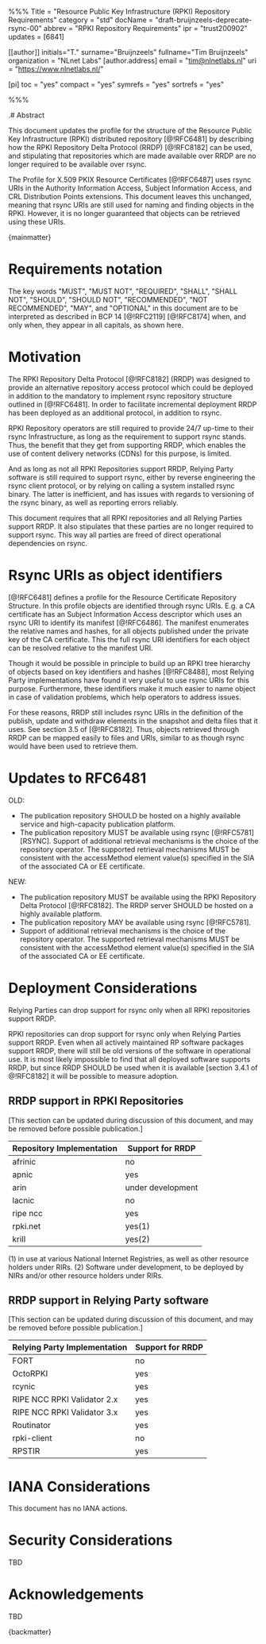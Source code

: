 %%%
Title = "Resource Public Key Infrastructure (RPKI) Repository Requirements"
category = "std"
docName = "draft-bruijnzeels-deprecate-rsync-00"
abbrev = "RPKI Repository Requirements"
ipr = "trust200902"
updates = [6841]

[[author]]
initials="T."
surname="Bruijnzeels"
fullname="Tim Bruijnzeels"
organization = "NLnet Labs"
  [author.address]
  email = "tim@nlnetlabs.nl"
  uri = "https://www.nlnetlabs.nl/"


[pi]
 toc = "yes"
 compact = "yes"
 symrefs = "yes"
 sortrefs = "yes"

%%%

.# Abstract

This document updates the profile for the structure of the Resource
Public Key Infrastructure (RPKI) distributed repository [@!RFC6481]
by describing how the RPKI Repository Delta Protocol (RRDP) [@!RFC8182]
can be used, and stipulating that repositories which are made available
over RRDP are no longer required to be available over rsync.

The Profile for X.509 PKIX Resource Certificates [@!RFC6487] uses rsync
URIs in the Authority Information Access, Subject Information Access,
and CRL Distribution Points extensions. This document leaves this unchanged,
meaning that rsync URIs are still used for naming and finding objects in the RPKI.
However, it is no longer guaranteed that objects can be retrieved using these
URIs.

{mainmatter}

# Requirements notation

The key words "MUST", "MUST NOT", "REQUIRED", "SHALL", "SHALL NOT", "SHOULD",
"SHOULD NOT", "RECOMMENDED", "NOT RECOMMENDED", "MAY", and "OPTIONAL" in
this document are to be interpreted as described in BCP 14 [@!RFC2119] [@!RFC8174] when, and only when, they appear in all capitals, as shown here.

# Motivation

The RPKI Repository Delta Protocol [@!RFC8182] (RRDP) was designed to provide an
alternative repository access protocol which could be deployed in addition
to the mandatory to implement rsync repository structure outlined in [@!RFC6481].
In order to facilitate incremental deployment RRDP has been deployed as an
additional protocol, in addition to rsync.

RPKI Repository operators are still required to provide 24/7 up-time to their
rsync Infrastructure, as long as the requirement to support rsync stands. Thus,
the benefit that they get from supporting RRDP, which enables the use of content
delivery networks (CDNs) for this purpose, is limited.

And as long as not all RPKI Repositories support RRDP, Relying Party software is
still required to support rsync, either by reverse engineering the rsync client
protocol, or by relying on calling a system installed rsync binary. The latter
is inefficient, and has issues with regards to versioning of the rsync binary,
as well as reporting errors reliably.

This document requires that all RPKI repositories and all Relying Parties support
RRDP. It also stipulates that these parties are no longer required to support
rsync. This way all parties are freed of direct operational dependencies on
rsync.

# Rsync URIs as object identifiers

[@!RFC6481] defines a profile for the Resource Certificate Repository Structure.
In this profile objects are identified through rsync URIs. E.g. a CA certificate
has an Subject Information Access descriptor which uses an rsync URI to identify
its manifest [@!RFC6486]. The manifest enumerates the relative names and hashes,
for all objects published under the private key of the CA certificate. This the
full rsync URI identifiers for each object can be resolved relative to the
manifest URI.

Though it would be possible in principle to build up an RPKI tree hierarchy of
objects based on key identifiers and hashes [@!RFC8488], most Relying Party
implementations have found it very useful to use rsync URIs for this purpose.
Furthermore, these identifiers make it much easier to name object in case of
validation problems, which help operators to address issues.

For these reasons, RRDP still includes rsync URIs in the definition of the publish,
update and withdraw elements in the snapshot and delta files that it uses. See
section 3.5 of [@!RFC8182]. Thus, objects retrieved through RRDP can be mapped
easily to files and URIs, similar to as though rsync would have been used to
retrieve them.

# Updates to RFC6481

OLD:

- The publication repository SHOULD be hosted on a highly
  available service and high-capacity publication platform.
- The publication repository MUST be available using rsync
  [@!RFC5781] [RSYNC]. Support of additional retrieval mechanisms
  is the choice of the repository operator.  The supported
  retrieval mechanisms MUST be consistent with the accessMethod
  element value(s) specified in the SIA of the associated CA or
  EE certificate.

NEW:

- The publication repository MUST be available using the RPKI
  Repository Delta Protocol [@!RFC8182]. The RRDP server SHOULD
  be hosted on a highly available platform.
- The publication repository MAY be available using rsync [@!RFC5781].
- Support of additional retrieval mechanisms is the choice of the repository
  operator. The supported retrieval mechanisms MUST be consistent with the
  accessMethod element value(s) specified in the SIA of the associated CA or
  EE certificate.


# Deployment Considerations

Relying Parties can drop support for rsync only when all RPKI repositories
support RRDP.

RPKI repositories can drop support for rsync only when Relying Parties support
RRDP. Even when all actively maintained RP software packages support RRDP, there
will still be old versions of the software in operational use. It is most likely
impossible to find that all deployed software supports RRDP, but since RRDP SHOULD
be used when it is available [section 3.4.1 of @!RFC8182] it will be possible to
measure adoption.


## RRDP support in RPKI Repositories

[This section can be updated during discussion of this document, and may be
removed before possible publication.]

| Repository Implementation | Support for RRDP  |
|---------------------------|-------------------|
| afrinic                   | no                |
| apnic                     | yes               |
| arin                      | under development |
| lacnic                    | no                |
| ripe ncc                  | yes               |
| rpki.net                  | yes(1)            |
| krill                     | yes(2)            |

(1) in use at various National Internet Registries, as well as other resource
    holders under RIRs.
(2) Software under development, to be deployed by NIRs and/or other resource
    holders under RIRs.

## RRDP support in Relying Party software

[This section can be updated during discussion of this document, and may be
removed before possible publication.]

| Relying Party Implementation | Support for RRDP  |
|------------------------------|-------------------|
| FORT                         | no                |
| OctoRPKI                     | yes               |
| rcynic                       | yes               |
| RIPE NCC RPKI Validator 2.x  | yes               |
| RIPE NCC RPKI Validator 3.x  | yes               |
| Routinator                   | yes               |
| rpki-client                  | no                |
| RPSTIR                       | yes               |


# IANA Considerations

This document has no IANA actions.

# Security Considerations

TBD

# Acknowledgements

TBD


{backmatter}

